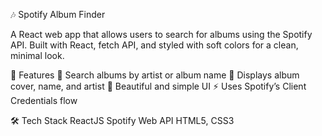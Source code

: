 🎶 Spotify Album Finder

A React web app that allows users to search for albums using the Spotify API.
Built with React, fetch API, and styled with soft colors for a clean, minimal look.

🚀 Features
🔎 Search albums by artist or album name
🎵 Displays album cover, name, and artist
🌈 Beautiful and simple UI
⚡ Uses Spotify’s Client Credentials flow

🛠️ Tech Stack
ReactJS
Spotify Web API
HTML5, CSS3
